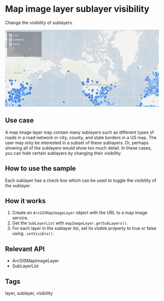 # Map image layer sublayer visibility

Change the visibility of sublayers.

![Image of map image layer sublayer visibility](MapImageLayerSublayerVisibility.png)

## Use case

A map image layer may contain many sublayers such as different types of roads in a road network or city, county, and state borders in a US map. The user may only be interested in a subset of these sublayers. Or, perhaps showing all of the sublayers would show too much detail. In these cases, you can hide certain sublayers by changing their visibility.

## How to use the sample

Each sublayer has a check box which can be used to toggle the visibility of the sublayer.

## How it works

1. Create an `ArcGISMapImageLayer` object with the URL to a map image service.
2. Get the `SubLayerList` with `mapImageLayer.getSubLayers()`.
3. For each layer in the sublayer list, set its visible property to true or false using `.setVisible()`.

## Relevant API

* ArcGISMapImageLayer
* SubLayerList

## Tags

layer, sublayer, visibility
